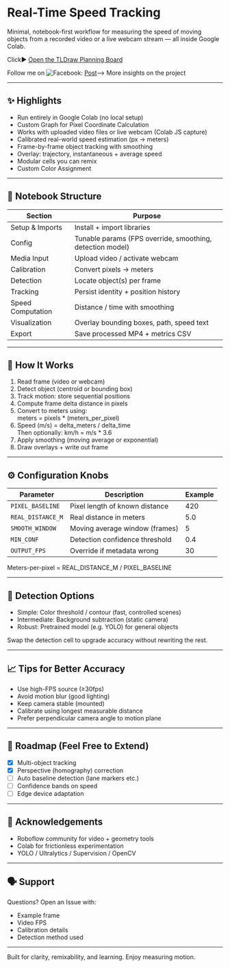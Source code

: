 # Real-Time Speed Tracking

Minimal, notebook-first workflow for measuring the speed of moving objects from a recorded video or a live webcam stream — all inside Google Colab.

Click▶️ [Open the TLDraw Planning Board](https://www.tldraw.com/f/T6oHe2VW4S5P4fRhE0Aqv?d=v-8987.-3939.16148.7670.-3ammlZr97oO5MAsfNS3P)

Follow me on ![Facebook](https://img.shields.io/badge/Facebook-1877F2?logo=facebook&logoColor=white): [Post](https://www.facebook.com/share/p/1ZMtMJhrCs)--> More insights on the project

---

## ✨ Highlights
- Run entirely in Google Colab (no local setup)
- Custom Graph for Pixel Coordinate Calculation
- Works with uploaded video files or live webcam (Colab JS capture)
- Calibrated real-world speed estimation (px → meters)
- Frame-by-frame object tracking with smoothing
- Overlay: trajectory, instantaneous + average speed
- Modular cells you can remix
- Custom Color Assignment


---

## 📂 Notebook Structure 

| Section | Purpose |
|---------|---------|
| Setup & Imports | Install + import libraries |
| Config | Tunable params (FPS override, smoothing, detection model) |
| Media Input | Upload video / activate webcam |
| Calibration | Convert pixels → meters |
| Detection | Locate object(s) per frame |
| Tracking | Persist identity + position history |
| Speed Computation | Distance / time with smoothing |
| Visualization | Overlay bounding boxes, path, speed text |
| Export | Save processed MP4 + metrics CSV |

---

## 🧠 How It Works

1. Read frame (video or webcam)
2. Detect object (centroid or bounding box)
3. Track motion: store sequential positions
4. Compute frame delta distance in pixels
5. Convert to meters using:  
   meters = pixels * (meters_per_pixel)
6. Speed (m/s) = delta_meters / delta_time  
   Then optionally: km/h = m/s * 3.6
7. Apply smoothing (moving average or exponential)
8. Draw overlays + write out frame

---

## ⚙️ Configuration Knobs

| Parameter | Description | Example |
|-----------|-------------|---------|
| `PIXEL_BASELINE` | Pixel length of known distance | 420 |
| `REAL_DISTANCE_M` | Real distance in meters | 5.0 |
| `SMOOTH_WINDOW` | Moving average window (frames) | 5 |
| `MIN_CONF` | Detection confidence threshold | 0.4 |
| `OUTPUT_FPS` | Override if metadata wrong | 30 |

Meters-per-pixel = REAL_DISTANCE_M / PIXEL_BASELINE

---

## 🧪 Detection Options

- Simple: Color threshold / contour (fast, controlled scenes)
- Intermediate: Background subtraction (static camera)
- Robust: Pretrained model (e.g. YOLO) for general objects

Swap the detection cell to upgrade accuracy without rewriting the rest.

---

## 📈 Tips for Better Accuracy

- Use high-FPS source (≥30fps)
- Avoid motion blur (good lighting)
- Keep camera stable (mounted)
- Calibrate using longest measurable distance
- Prefer perpendicular camera angle to motion plane

---

## 🔄 Roadmap (Feel Free to Extend)

- [x] Multi-object tracking
- [x] Perspective (homography) correction
- [ ] Auto baseline detection (lane markers etc.)
- [ ] Confidence bands on speed
- [ ] Edge device adaptation

---

## 🙏 Acknowledgements

- Roboflow community for video + geometry tools
- Colab for frictionless experimentation
- YOLO / Ultralytics / Supervision / OpenCV

---

## 🗣️ Support

Questions? Open an Issue with:
- Example frame
- Video FPS
- Calibration details
- Detection method used

---

Built for clarity, remixability, and learning. Enjoy measuring motion.
